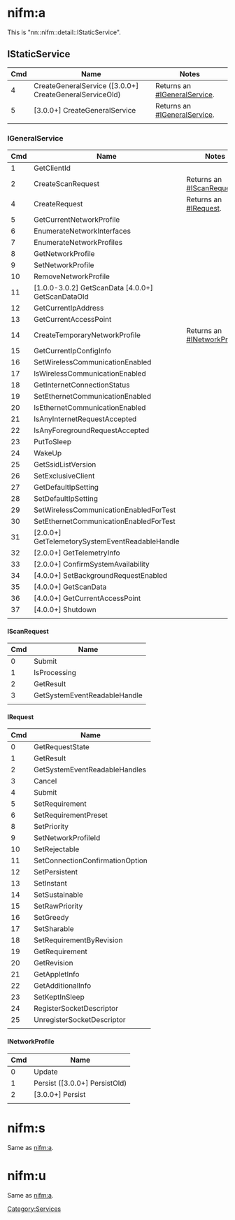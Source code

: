 # nifm:a

This is
"nn::nifm::detail::IStaticService".

## IStaticService

| Cmd | Name                                                      | Notes                                                        |
| --- | --------------------------------------------------------- | ------------------------------------------------------------ |
| 4   | CreateGeneralService (\[3.0.0+\] CreateGeneralServiceOld) | Returns an [\#IGeneralService](#IGeneralService "wikilink"). |
| 5   | \[3.0.0+\] CreateGeneralService                           | Returns an [\#IGeneralService](#IGeneralService "wikilink"). |
|     |                                                           |                                                              |

### IGeneralService

| Cmd | Name                                                  | Notes                                                        |
| --- | ----------------------------------------------------- | ------------------------------------------------------------ |
| 1   | GetClientId                                           |                                                              |
| 2   | CreateScanRequest                                     | Returns an [\#IScanRequest](#IScanRequest "wikilink").       |
| 4   | CreateRequest                                         | Returns an [\#IRequest](#IRequest "wikilink").               |
| 5   | GetCurrentNetworkProfile                              |                                                              |
| 6   | EnumerateNetworkInterfaces                            |                                                              |
| 7   | EnumerateNetworkProfiles                              |                                                              |
| 8   | GetNetworkProfile                                     |                                                              |
| 9   | SetNetworkProfile                                     |                                                              |
| 10  | RemoveNetworkProfile                                  |                                                              |
| 11  | \[1.0.0-3.0.2\] GetScanData \[4.0.0+\] GetScanDataOld |                                                              |
| 12  | GetCurrentIpAddress                                   |                                                              |
| 13  | GetCurrentAccessPoint                                 |                                                              |
| 14  | CreateTemporaryNetworkProfile                         | Returns an [\#INetworkProfile](#INetworkProfile "wikilink"). |
| 15  | GetCurrentIpConfigInfo                                |                                                              |
| 16  | SetWirelessCommunicationEnabled                       |                                                              |
| 17  | IsWirelessCommunicationEnabled                        |                                                              |
| 18  | GetInternetConnectionStatus                           |                                                              |
| 19  | SetEthernetCommunicationEnabled                       |                                                              |
| 20  | IsEthernetCommunicationEnabled                        |                                                              |
| 21  | IsAnyInternetRequestAccepted                          |                                                              |
| 22  | IsAnyForegroundRequestAccepted                        |                                                              |
| 23  | PutToSleep                                            |                                                              |
| 24  | WakeUp                                                |                                                              |
| 25  | GetSsidListVersion                                    |                                                              |
| 26  | SetExclusiveClient                                    |                                                              |
| 27  | GetDefaultIpSetting                                   |                                                              |
| 28  | SetDefaultIpSetting                                   |                                                              |
| 29  | SetWirelessCommunicationEnabledForTest                |                                                              |
| 30  | SetEthernetCommunicationEnabledForTest                |                                                              |
| 31  | \[2.0.0+\] GetTelemetorySystemEventReadableHandle     |                                                              |
| 32  | \[2.0.0+\] GetTelemetryInfo                           |                                                              |
| 33  | \[2.0.0+\] ConfirmSystemAvailability                  |                                                              |
| 34  | \[4.0.0+\] SetBackgroundRequestEnabled                |                                                              |
| 35  | \[4.0.0+\] GetScanData                                |                                                              |
| 36  | \[4.0.0+\] GetCurrentAccessPoint                      |                                                              |
| 37  | \[4.0.0+\] Shutdown                                   |                                                              |
|     |                                                       |                                                              |

#### IScanRequest

| Cmd | Name                         |
| --- | ---------------------------- |
| 0   | Submit                       |
| 1   | IsProcessing                 |
| 2   | GetResult                    |
| 3   | GetSystemEventReadableHandle |
|     |                              |

#### IRequest

| Cmd | Name                            |
| --- | ------------------------------- |
| 0   | GetRequestState                 |
| 1   | GetResult                       |
| 2   | GetSystemEventReadableHandles   |
| 3   | Cancel                          |
| 4   | Submit                          |
| 5   | SetRequirement                  |
| 6   | SetRequirementPreset            |
| 8   | SetPriority                     |
| 9   | SetNetworkProfileId             |
| 10  | SetRejectable                   |
| 11  | SetConnectionConfirmationOption |
| 12  | SetPersistent                   |
| 13  | SetInstant                      |
| 14  | SetSustainable                  |
| 15  | SetRawPriority                  |
| 16  | SetGreedy                       |
| 17  | SetSharable                     |
| 18  | SetRequirementByRevision        |
| 19  | GetRequirement                  |
| 20  | GetRevision                     |
| 21  | GetAppletInfo                   |
| 22  | GetAdditionalInfo               |
| 23  | SetKeptInSleep                  |
| 24  | RegisterSocketDescriptor        |
| 25  | UnregisterSocketDescriptor      |
|     |                                 |

#### INetworkProfile

| Cmd | Name                            |
| --- | ------------------------------- |
| 0   | Update                          |
| 1   | Persist (\[3.0.0+\] PersistOld) |
| 2   | \[3.0.0+\] Persist              |
|     |                                 |

# nifm:s

Same as [nifm:a](#nifm:a "wikilink").

# nifm:u

Same as [nifm:a](#nifm:a "wikilink").

[Category:Services](Category:Services "wikilink")
